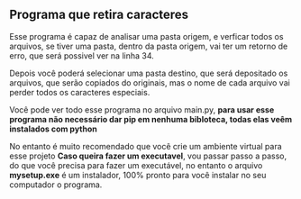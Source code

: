 ## Programa que retira caracteres 

Esse programa é capaz de analisar uma pasta origem, e verficar todos os arquivos, se tiver uma pasta, dentro da pasta origem, vai ter um retorno de erro, que será possivel ver na linha 34.

Depois você poderá selecionar uma pasta destino, que será depositado os arquivos, que serão copiados do originais, mas o nome de cada arquivo vai perder todos os caracteres especiais.

Você pode ver todo esse programa no arquivo main.py, **para usar esse programa não necessário dar pip em nenhuma bibloteca, todas elas veêm instalados com python**


No entanto é muito recomendado que você crie um ambiente virtual para esse projeto **Caso queira fazer um executavel**, vou passar passo a passo, do que você precisa para fazer um executável, no entanto o arquivo **mysetup.exe** é um instalador, 100% pronto para você instalar no seu computador o programa.
